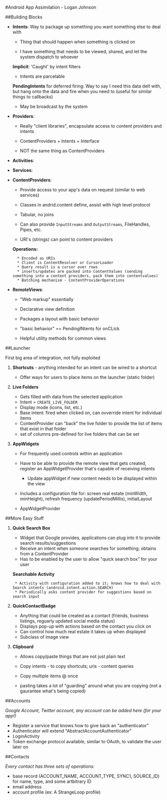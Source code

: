 #Android App Assimilation - Logan Johnson

##Building Blocks

* **Intents**: Way to package up something you want something else to deal with

    * Thing that should happen when something is clicked on
    
    * I have something that needs to be viewed, shared, and let the system dispatch to whoever
    
    **Implicit**: 'Caught' by intent filters
    
    * Intents are parcelable
    
    **PendingIntents** for deferred firing: Way to say I need this data delt with, but hang onto the data and fire when you need to (useful for similar things to callbacks)
    
    * May be broadcast by the system
    
    
* **Providers**: 

    * Really "client libraries", encapsulate access to content providers and intents
    
    * ContentProviders + Intents + Interface
    
    * NOT the same thing as ContentProviders

* **Activities**: 

* **Services**: 

* **ContentProviders**: 
    
    * Provide access to your app's data on request (similar to web services)
    
    * Classes in andrid.content define, assist with high level protocol
    
    * Tabular, no joins
    
    * Can also provide ```InputStreams``` and ```OutputStreams```, FileHandles, Pipes, etc.
    
    * URI's (strings) can point to content providers
    
    **Operations:** 
    
        * Encoded as URIs
        * Client is ContentResolver or CursorLoader
        * Query result is a cursor over rows
        * inserts/updates are packed into ContentValues (sending something into a content providers, pack them into contentvalues)
        * Batching mechanism - ContentProviderOperations
    
* **RemoteViews**: 

    * "Web markup" essentially
    
    * Declarative view definition
    
    * Packages a layout with basic behavior
    
    * "basic behavior" == PendingINtents for onCLick
    
    * Helpful utility methods for common views

    
##Launcher

First big area of integration, not fully exploited

1. **Shortcuts** - anything intended for an intent can be wired to a shortcut

    * Offer ways for users to place items on the launcher (static folder)

2. **Live Folders**

    * Gets filled with data from the selected application
    * Intent = ```CREATE_LIVE_FOLDER```
    * Display mode (icons, list, etc.)
    * Base intent: fired when clicked on, can ovverride intent for individual items
    * ContentProvider can "back" the live folder to provide the list of items that exist in that folder
    * set of columns pre-defined for live folders that can be set
  
3. **AppWidgets**

    * For frequently used controls within an application
    * Have to be able to provide the remote view that gets created, register an AppWidgetProvider that's capable of receiving intents
    
        * Update appWidget if new content needs to be displayed within the view
    
    * Includes a configuration file for: screen real estate (minWidth, minHeight), refresh frequency (updatePeriodMillis), initialLayout
    * AppWidgetProvider
    

##More Easy Stuff

1. **Quick Search Box**

    * Widget that Google provides, applications can plug into it to provide search results/suggestions
    * Receive an intent when someone searches for something; obtains from a ContentProvider
    * Has to be enabled by the user to allow "quick search box" for your user
    
    **Searchable Activity**
    
        * Activity with configuration added to it; knows how to deal with Search intents (android.intent.action.SEARCH)
        * Periodically asks content provider for suggestions based on search input

2. **QuickContactBadge**

    * Anything that could be created as a contact (friends, business listings, reguarly updated social media status)
    * Displays pop-up with actions based on the contact you click on
    * Can control how much real estate it takes up when displayed
    * Subclass of image view
    
3. **Clipboard**

    * Allows copy/paste things that are not just plain text
    * Copy intents - to copy shortcuts; uris - content queries
    * Copy multiple items @ once
    
    * pasting takes a lot of "guarding" around what you are copying (not a gaurantee what's being copied)
    

##Accounts

_Google Account, Twitter account, any account can be added here (for your app!)_

* Register a service that knows how to give back an "authenticator"
* Authenticator will extend "AbstractAccountAuthenticator"
* LoginActivity
* Token exchange protocol available, similar to OAuth, to validate the user later on


##Contacts

_Every contact has three sets of operations:_

* base record (ACCOUNT_NAME, ACCOUNT_TYPE, SYNC1, SOURCE_ID) for name, type, and some artbitrary ID
* email address 
* account profile (ex: A StrangeLoop profile)
